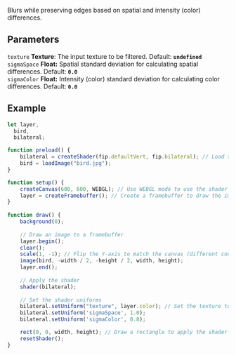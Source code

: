 Blurs while preserving edges based on spatial and intensity (color) differences.

## Parameters
`texture` **Texture**: The input texture to be filtered. Default: **`undefined`**
<br>
`sigmaSpace` **Float:** Spatial standard deviation for calculating spatial differences. Default: **`0.0`**
<br>
`sigmaColor` **Float:** Intensity (color) standard deviation for calculating color differences. Default: **`0.0`**

## Example
```javascript hl_lines="29 30 31"
let layer,
  bird,
  bilateral;

function preload() {
    bilateral = createShader(fip.defaultVert, fip.bilateral); // Load the shader
    bird = loadImage("bird.jpg");
}

function setup() {
    createCanvas(600, 600, WEBGL); // Use WEBGL mode to use the shader
    layer = createFramebuffer(); // Create a framebuffer to draw the image onto
}
  
function draw() {
    background(0);
    
    // Draw an image to a framebuffer 
    layer.begin();
    clear();
    scale(1, -1); // Flip the Y-axis to match the canvas (different coordinate system in framebuffer)
    image(bird, -width / 2, -height / 2, width, height);
    layer.end();
    
    // Apply the shader
    shader(bilateral);
    
    // Set the shader uniforms
    bilateral.setUniform("texture", layer.color); // Set the texture to apply the shader to
    bilateral.setUniform('sigmaSpace', 1.0);
    bilateral.setUniform('sigmaColor', 0.8);

    rect(0, 0, width, height); // Draw a rectangle to apply the shader to
    resetShader(); 
}
```